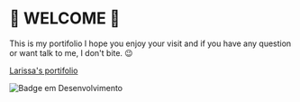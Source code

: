 # 🪩 WELCOME 🎉

This is my portifolio I hope you enjoy your visit and if you have any question or want talk to me, I don't bite. 😉

[Larissa's portifolio](https://maria-larissa.github.io/Portifolio/)

![Badge em Desenvolvimento](http://img.shields.io/static/v1?label=STATUS&message=finished&color=GREEN&style=for-the-badge)
